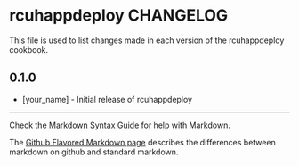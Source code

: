 rcuhappdeploy CHANGELOG
=======================

This file is used to list changes made in each version of the rcuhappdeploy cookbook.

0.1.0
-----
- [your_name] - Initial release of rcuhappdeploy

- - -
Check the [Markdown Syntax Guide](http://daringfireball.net/projects/markdown/syntax) for help with Markdown.

The [Github Flavored Markdown page](http://github.github.com/github-flavored-markdown/) describes the differences between markdown on github and standard markdown.
